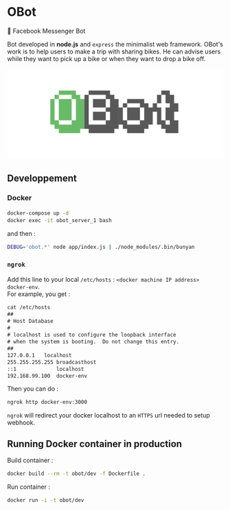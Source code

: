# OBot
:bell: Facebook Messenger Bot

Bot developed in **node.js** and `express` the minimalist web framework.
OBot's work is to help users to make a trip with sharing bikes. He can advise users while they want to pick up a bike or when they want to drop a bike off.

![obot](obot.png)

## Developpement

### Docker

```sh
docker-compose up -d
docker exec -it obot_server_1 bash
```
and then :
```sh
DEBUG='obot.*' node app/index.js | ./node_modules/.bin/bunyan
```

### `ngrok`

Add this line to your local `/etc/hosts` : `<docker machine IP address>  docker-env`.  
For example, you get :

```
cat /etc/hosts
##
# Host Database
#
# localhost is used to configure the loopback interface
# when the system is booting.  Do not change this entry.
##
127.0.0.1	localhost
255.255.255.255	broadcasthost
::1             localhost
192.168.99.100  docker-env
```

Then you can do :
```sh
ngrok http docker-env:3000
```

`ngrok` will redirect your docker localhost to an `HTTPS` url needed to setup webhook.

## Running Docker container in production

Build container :
```sh
docker build --rm -t obot/dev -f Dockerfile .
```

Run container :
```sh
docker run -i -t obot/dev
```